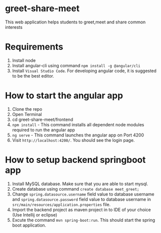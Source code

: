 # greet-share-meet
This web application helps students to greet,meet and share common interests

# Requirements
1. Install node
2. Install angular-cli using command `npm install -g @angular/cli`
3. Install `Visual Studio Code`. For developing angular code, it is suggested to be the best editor.

# How to start the angular app

1. Clone the repo
2. Open Terminal
3. cd greet-share-meet/frontend
4. `npm install` - This command installs all dependent node modules required to run the angular app
5. `ng serve` - This command launches the angular app on Port 4200
6. Visit `http://localhost:4200/`. You should see the login page.

# How to setup backend springboot app

1. Install MySQL database. Make sure that you are able to start mysql.
2. Create database using command `create database meet_greet;`
3. Change `spring.datasource.username` field value to database username and `spring.datasource.password` field value to database username in `src/main/resources/application.properties` file.
4. Import the backend project as maven project in to IDE of your choice (Use Intellij or eclipse)
5. Excute the command `mvn spring-boot:run`. This should start the spring boot application.

